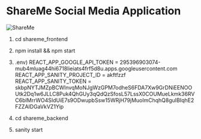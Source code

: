 # ShareMe Social Media Application
![ShareMe](https://i.ibb.co/8cLfj3X/image.png)

1) cd shareme_frontend 
2) npm install && npm start
3) .env)  REACT_APP_GOOGLE_API_TOKEN = 295396903074-mub4mluag44hi6718lieiats4frf5d8u.apps.googleusercontent.com
REACT_APP_SANITY_PROJECT_ID = akftfzzf
REACT_APP_SANITY_TOKEN = skbpNYTJMZpBCWlnvqMoNJgWzGPM7odheS6FDA7Xw9GrDNiEENOOUtk2Dq1w6JLLC8Puk4QhGUy3qQdQzSfosL57LssX0COUMueLkmk36RVC6bIMrrWO4SIdUiE7s9ODwupbSsw15WRjH79jMuolmChqhQ8guIBIqhE2FZZAIDGaVkVZ1Yip


4) cd shareme_backend 
5) sanity start